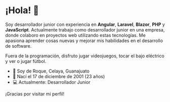 # ¡Hola! 👋

Soy desarrollador junior con experiencia en **Angular**, **Laravel**, **Blazor**, **PHP** y **JavaScript**. Actualmente trabajo como desarrollador junior en una empresa, donde colaboro en proyectos web utilizando estas tecnologías. Me apasiona aprender cosas nuevas y mejorar mis habilidades en el desarrollo de software.

Fuera de la programación, disfruto jugar videojuegos, tocar el bajo eléctrico y ver o jugar fútbol.

- 📍 Soy de Roque, Celaya, Guanajuato
- 🎂 Nací el 17 de diciembre de 2001 (23 años)
- 💻 Actualmente: Desarrollador Junior

¡Gracias por visitar mi perfil!
